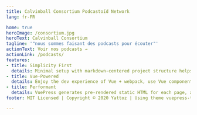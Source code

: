 ```yaml
---
title: Calvinball Consortium Podcastoïd Network
lang: fr-FR

home: true
heroImage: /consortium.jpg
heroText: Calvinball Consortium
tagline: '"nous sommes faisant des podcasts pour écouter"'
actionText: Voir nos podcasts →
actionLink: /podcasts/
features:
- title: Simplicity First
  details: Minimal setup with markdown-centered project structure helps you focus on writing.
- title: Vue-Powered
  details: Enjoy the dev experience of Vue + webpack, use Vue components in markdown, and develop custom themes with Vue.
- title: Performant
  details: VuePress generates pre-rendered static HTML for each page, and runs as an SPA once a page is loaded.
footer: MIT Licensed | Copyright © 2020 Yattoz | Using theme vuepress-theme-yuu

---
```

<link rel="stylesheet" href="home.css">
<!-- <ToggleDarkMode/> -->